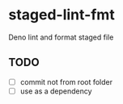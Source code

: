 # staged-lint-fmt

Deno lint and format staged file

## TODO

- [ ] commit not from root folder
- [ ] use as a dependency

